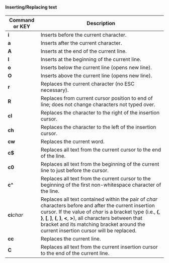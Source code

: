 #### Inserting/Replacing text

| Command or KEY | Description |
| - | - |
| **i** | Inserts before the current character. |
| **a** | Inserts after the current character. |
| **A** | Inserts at the end of the current line. |
| **I** | Inserts at the beginning of the current line. |
| **o** | Inserts below the current line (opens new line). |
| **O** | Inserts above the current line (opens new line). |
| **r** | Replaces the current character (no ESC necessary). |
| **R** | Replaces from current cursor position to end of line; does not change characters not typed over. |
| **cl** | Replaces the character to the right of the insertion cursor. |
| **ch** | Replaces the character to the left of the insertion cursor. |
| **cw** | Replaces the current word. |
| **c\$** | Replaces all text from the current cursor to the end of the line. |
| **c0** | Replaces all text from the beginning of the current line to just before the cursor. |
| **c^** | Replaces all text from the current cursor to the beginning of the first non-whitespace character of the line. |
| **ci**_char_ | Replaces all text contained within the pair of _char_ characters before and after the current insertion cursor. If the value of _char_ is a bracket type (i.e., **{**, **}**, **[**, **]**, **(**, **)**, **\<**, **\>**), all characters between that bracket and its matching bracket around the current insertion cursor will be replaced. |
| **cc** | Replaces the current line. |
| **C** | Replaces all text from the current insertion cursor to the end of the current line. |